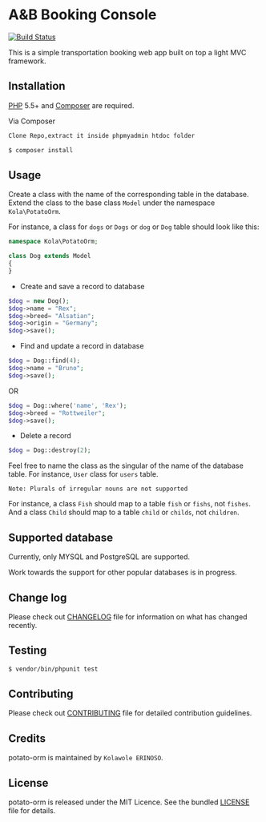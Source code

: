 # A&B Booking Console

[![Build Status](https://travis-ci.org/andela-kerinoso/potato-orm.svg)](https://travis-ci.org/andela-kerinoso/potato-orm)


This is a simple transportation booking web app built on top a light MVC framework.

## Installation

[PHP](https://php.net) 5.5+ and [Composer](https://getcomposer.org) are required.

Via Composer

``` bash
Clone Repo,extract it inside phpmyadmin htdoc folder
```

``` bash
$ composer install
```

## Usage

Create a class with the name of the corresponding table in the database. Extend the class to the base class `Model` under the namespace `Kola\PotatoOrm`.

For instance, a class for `dogs` or `Dogs` or `dog` or `Dog` table should look like this:

``` php
namespace Kola\PotatoOrm;

class Dog extends Model
{
}
```

* Create and save a record to database

``` php
$dog = new Dog();
$dog->name = "Rex";
$dog->breed= "Alsatian";
$dog->origin = "Germany";
$dog->save();
```

* Find and update a record in database

``` php
$dog = Dog::find(4);
$dog->name = "Bruno";
$dog->save();
```

OR

``` php
$dog = Dog::where('name', 'Rex');
$dog->breed = "Rottweiler";
$dog->save();
```


* Delete a record

``` php
$dog = Dog::destroy(2);
```

Feel free to name the class as the singular of the name of the database table. For instance, `User` class for `users` table.

`Note: Plurals of irregular nouns are not supported`

For instance, a class `Fish` should map to a table `fish` or `fishs`, not `fishes`. And a class `Child` should map to a table `child` or `childs`, not `children`.

## Supported database

Currently, only MYSQL and PostgreSQL are supported.

Work towards the support for other popular databases is in progress.

## Change log

Please check out [CHANGELOG](CHANGELOG.md) file for information on what has changed recently.

## Testing

``` bash
$ vendor/bin/phpunit test
```

## Contributing

Please check out [CONTRIBUTING](CONTRIBUTING.md) file for detailed contribution guidelines.

## Credits

potato-orm is maintained by `Kolawole ERINOSO`.

## License

potato-orm is released under the MIT Licence. See the bundled [LICENSE](LICENSE.md) file for details.
